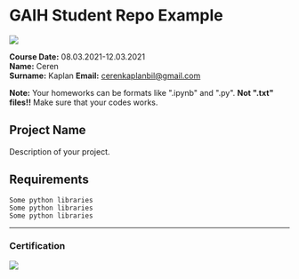 # GAIH Student Repo Example
![](img/newlogo.png)

**Course Date:** 08.03.2021-12.03.2021  
**Name:** Ceren  
**Surname:** Kaplan 
**Email:** cerenkaplanbil@gmail.com

**Note:** Your homeworks can be formats like ".ipynb" and ".py". **Not ".txt" files!!** Make sure that your codes works.  

## Project Name
Description of your project.

## Requirements
```
Some python libraries
Some python libraries
Some python libraries
```
---

### Certification
![](img/TopLearnerCertificate.png)

